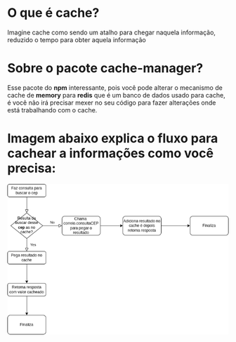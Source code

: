 O que é cache?
==============

Imagine cache como sendo um atalho para chegar naquela informação, reduzido o tempo para
obter aquela informação

Sobre o pacote cache-manager?
===============================

Esse pacote do **npm** interessante, pois você pode alterar o mecanismo de cache de **memory** para **redis** que é um banco de dados usado para cache, é você não irá precisar mexer no seu código para fazer alterações onde está trabalhando com o cache.


Imagem abaixo explica o fluxo para cachear a informações como você precisa:
============================================================================

![Alt ou título da imagem](./fluxo-busca-cep-usando-cache.drawio.png)

